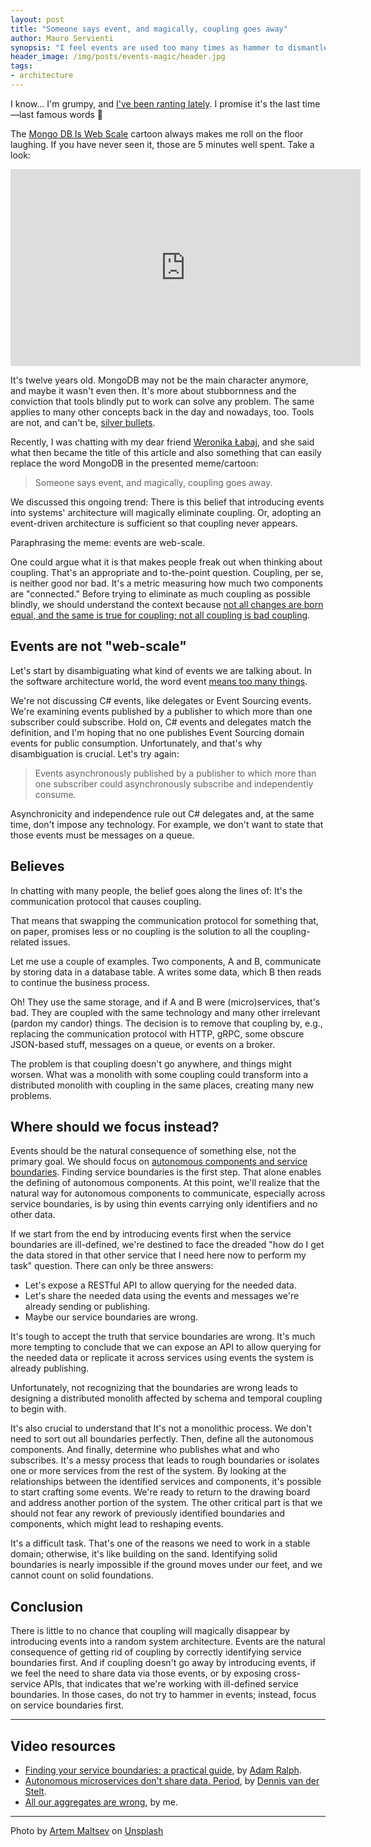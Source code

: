 ```yaml
---
layout: post
title: "Someone says event, and magically, coupling goes away"
author: Mauro Servienti
synopsis: "I feel events are used too many times as hammer to dismantle coupling. Unfortunately, it's gold plating. It might look better, but it'll fire back in the long term and costs more."
header_image: /img/posts/events-magic/header.jpg
tags:
- architecture
---
```


I know... I'm grumpy, and [I've been ranting lately](https://milestone.topics.it/2024/01/27/cqrs-and-es.html). I promise it's the last time—last famous words 😬

The [Mongo DB Is Web Scale](https://youtu.be/b2F-DItXtZs?si=7oZfEm0udIHCrGZZ) cartoon always makes me roll on the floor laughing. If you have never seen it, those are 5 minutes well spent. Take a look:

<iframe width="560" height="315" src="https://www.youtube.com/embed/b2F-DItXtZs?si=WES0g_W1kT0GFY7K" title="YouTube video player" frameborder="0" allow="accelerometer; autoplay; clipboard-write; encrypted-media; gyroscope; picture-in-picture; web-share" allowfullscreen></iframe>

It's twelve years old. MongoDB may not be the main character anymore, and maybe it wasn't even then. It's more about stubbornness and the conviction that tools blindly put to work can solve any problem. The same applies to many other concepts back in the day and nowadays, too. Tools are not, and can't be, [silver bullets](https://en.wikipedia.org/wiki/No_Silver_Bullet).

Recently, I was chatting with my dear friend [Weronika Łabaj](https://twitter.com/weralabaj), and she said what then became the title of this article and also something that can easily replace the word MongoDB in the presented meme/cartoon:

> Someone says event, and magically, coupling goes away.

We discussed this ongoing trend: There is this belief that introducing events into systems' architecture will magically eliminate coupling. Or, adopting an event-driven architecture is sufficient so that coupling never appears.

Paraphrasing the meme: events are web-scale.

One could argue what it is that makes people freak out when thinking about coupling. That's an appropriate and to-the-point question. Coupling, per se, is neither good nor bad. It's a metric measuring how much two components are "connected." Before trying to eliminate as much coupling as possible blindly, we should understand the context because [not all changes are born equal, and the same is true for coupling; not all coupling is bad coupling](https://milestone.topics.it/2021/03/10/not-all-changes-are-born-equal.html).

## Events are not "web-scale"

Let's start by disambiguating what kind of events we are talking about. In the software architecture world, the word event [means too many things](https://milestone.topics.it/2021/09/15/linguistic-limitation.html).

We're not discussing C# events, like delegates or Event Sourcing events. We're examining events published by a publisher to which more than one subscriber could subscribe. Hold on, C# events and delegates match the definition, and I'm hoping that no one publishes Event Sourcing domain events for public consumption. Unfortunately, and that's why disambiguation is crucial. Let's try again:

> Events asynchronously published by a publisher to which more than one subscriber could asynchronously subscribe and independently consume.

Asynchronicity and independence rule out C# delegates and, at the same time, don't impose any technology. For example, we don't want to state that those events must be messages on a queue.

## Believes

In chatting with many people, the belief goes along the lines of: It's the communication protocol that causes coupling.

That means that swapping the communication protocol for something that, on paper, promises less or no coupling is the solution to all the coupling-related issues.

Let me use a couple of examples. Two components, A and B, communicate by storing data in a database table. A writes some data, which B then reads to continue the business process.

Oh! They use the same storage, and if A and B were (micro)services, that's bad. They are coupled with the same technology and many other irrelevant (pardon my candor) things. The decision is to remove that coupling by, e.g., replacing the communication protocol with HTTP, gRPC, some obscure JSON-based stuff, messages on a queue, or events on a broker.

The problem is that coupling doesn't go anywhere, and things might worsen. What was a monolith with some coupling could transform into a distributed monolith with coupling in the same places, creating many new problems.

## Where should we focus instead?

Events should be the natural consequence of something else, not the primary goal. We should focus on [autonomous components and service boundaries](https://milestone.topics.it/2023/05/17/back-to-basics-boundaries.html). Finding service boundaries is the first step. That alone enables the defining of autonomous components. At this point, we'll realize that the natural way for autonomous components to communicate, especially across service boundaries, is by using thin events carrying only identifiers and no other data.

If we start from the end by introducing events first when the service boundaries are ill-defined, we're destined to face the dreaded "how do I get the data stored in that other service that I need here now to perform my task" question. There can only be three answers:

- Let's expose a RESTful API to allow querying for the needed data.
- Let's share the needed data using the events and messages we're already sending or publishing.
- Maybe our service boundaries are wrong.

It's tough to accept the truth that service boundaries are wrong. It's much more tempting to conclude that we can expose an API to allow querying for the needed data or replicate it across services using events the system is already publishing.

Unfortunately, not recognizing that the boundaries are wrong leads to designing a distributed monolith affected by schema and temporal coupling to begin with.

It's also crucial to understand that It's not a monolithic process. We don't need to sort out all boundaries perfectly. Then, define all the autonomous components. And finally, determine who publishes what and who subscribes. It's a messy process that leads to rough boundaries or isolates one or more services from the rest of the system. By looking at the relationships between the identified services and components, it's possible to start crafting some events. We're ready to return to the drawing board and address another portion of the system. The other critical part is that we should not fear any rework of previously identified boundaries and components, which might lead to reshaping events.

It's a difficult task. That's one of the reasons we need to work in a stable domain; otherwise, it's like building on the sand. Identifying solid boundaries is nearly impossible if the ground moves under our feet, and we cannot count on solid foundations.

## Conclusion

There is little to no chance that coupling will magically disappear by introducing events into a random system architecture. Events are the natural consequence of getting rid of coupling by correctly identifying service boundaries first. And if coupling doesn't go away by introducing events, if we feel the need to share data via those events, or by exposing cross-service APIs, that indicates that we're working with ill-defined service boundaries. In those cases, do not try to hammer in events; instead, focus on service boundaries first.

---

## Video resources

- [Finding your service boundaries: a practical guide](https://particular.net/webinars/finding-your-service-boundaries-a-practical-guide), by [Adam Ralph](https://twitter.com/adamralph).
- [Autonomous microservices don't share data. Period](https://particular.net/videos/autonomous-microservices-dont-share-data), by [Dennis van der Stelt](https://twitter.com/dvdstelt).
- [All our aggregates are wrong](https://particular.net/webinars/all-our-aggregates-are-wrong), by me.

---

Photo by <a href="https://unsplash.com/@art_maltsev?utm_content=creditCopyText&utm_medium=referral&utm_source=unsplash">Artem Maltsev</a> on <a href="https://unsplash.com/photos/person-holding-wand-on-top-of-bowl-3n7DdlkMfEg?utm_content=creditCopyText&utm_medium=referral&utm_source=unsplash">Unsplash</a>
